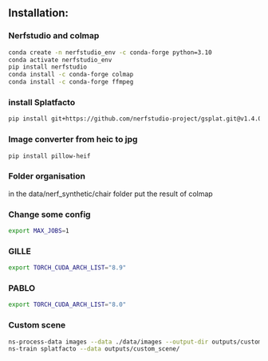 ## Installation:

### Nerfstudio and colmap
```bash 
conda create -n nerfstudio_env -c conda-forge python=3.10
conda activate nerfstudio_env
pip install nerfstudio
conda install -c conda-forge colmap
conda install -c conda-forge ffmpeg
```
### install Splatfacto
```bash 
pip install git+https://github.com/nerfstudio-project/gsplat.git@v1.4.0
```

### Image converter from heic to jpg
```bash 
pip install pillow-heif
```

### Folder organisation

in the data/nerf_synthetic/chair folder put the result of colmap

### Change some config
```bash 
export MAX_JOBS=1
```

### GILLE
```bash
export TORCH_CUDA_ARCH_LIST="8.9"
```

### PABLO
```bash
export TORCH_CUDA_ARCH_LIST="8.0"
```

### Custom scene
```bash
ns-process-data images --data ./data/images --output-dir outputs/custom_scene
ns-train splatfacto --data outputs/custom_scene/
```






